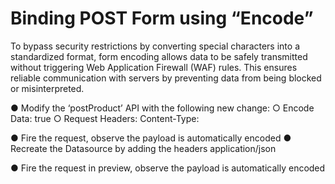 # Binding POST Form using “Encode”

To bypass security restrictions by converting special characters into a standardized format, form encoding allows data to be safely transmitted without triggering Web Application Firewall (WAF) rules. This ensures reliable communication with servers by preventing data from being blocked or misinterpreted.





● Modify the ‘postProduct’ API with the following new change: ○ Encode Data: true 
○ Request Headers: Content-Type:

● Fire the request, observe the payload is automatically encoded ● Recreate the Datasource by adding the headers application/json

● Fire the request in preview, observe the payload is automatically encoded











